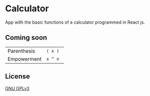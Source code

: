 # Calculator

App with the basic functions of a calculator programmed in React js.

## Coming soon

|             |          |
| ----------- | -------- |
| Parenthesis | `( x ) ` |
| Empowerment | `x ^ n ` |

## License

[GNU GPLv3](https://choosealicense.com/licenses/gpl-3.0/)
